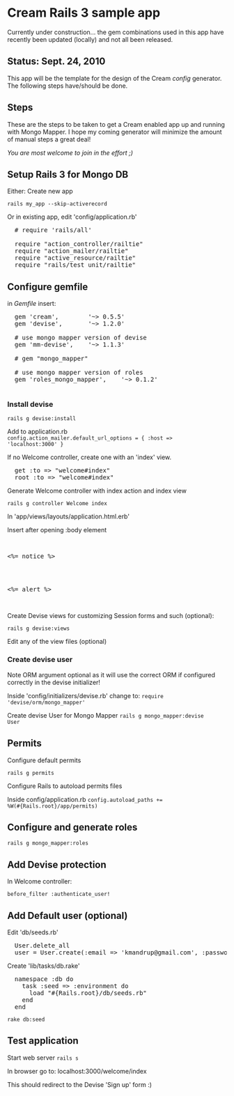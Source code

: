 # Cream Rails 3 sample app

Currently under construction... the gem combinations used in this app have recently been updated (locally) and not all been released.

## Status: Sept. 24, 2010

This app will be the template for the design of the Cream *config* generator. The following steps have/should be done.

## Steps 

These are the steps to be taken to get a Cream enabled app up and running with Mongo Mapper. 
I hope my coming generator will minimize the amount of manual steps a great deal! 

*You are most welcome to join in the effort ;)*

## Setup Rails 3 for Mongo DB

Either: Create new app

<code>rails my_app --skip-activerecord</code>

Or in existing app, edit 'config/application.rb'
<pre>
  # require 'rails/all'  

  require "action_controller/railtie"
  require "action_mailer/railtie"
  require "active_resource/railtie"
  require "rails/test_unit/railtie"  
</pre>

## Configure gemfile
   
in *Gemfile* insert:

<pre>
  gem 'cream',        '~> 0.5.5' 
  gem 'devise',       '~> 1.2.0' 

  # use mongo mapper version of devise
  gem 'mm-devise',    '~> 1.1.3'

  # gem "mongo_mapper"

  # use mongo mapper version of roles
  gem 'roles_mongo_mapper',    '~> 0.1.2'
  
</pre>

### Install devise 

<code>rails g devise:install</code>

Add to application.rb             
<code>config.action_mailer.default_url_options = { :host => 'localhost:3000' }</code>

If no Welcome controller, create one with an 'index' view.
<pre>
  get :to => "welcome#index"
  root :to => "welcome#index"  
</pre>

Generate Welcome controller with index action and index view

<code>rails g controller Welcome index</code>

In 'app/views/layouts/application.html.erb'

Insert after opening :body element
<pre>
  <p class="notice"><%= notice %></p>
  <p class="alert"><%= alert %></p>  
</pre>

Create Devise views for customizing Session forms and such (optional):

<code>rails g devise:views</code>

Edit any of the view files (optional)

### Create devise user

Note ORM argument optional as it will use the correct ORM if configured correctly in the devise initializer!

Inside 'config/initializers/devise.rb' change to:
<code>require 'devise/orm/mongo_mapper'</code>  

Create devise User for Mongo Mapper
<code>rails g mongo_mapper:devise User</code>

## Permits

Configure default permits 

<code>rails g permits</code>

Configure Rails to autoload permits files

Inside config/application.rb
<code>config.autoload_paths += %W(#{Rails.root}/app/permits)</code>    

## Configure and generate roles

<code>rails g mongo_mapper:roles</code> 

## Add Devise protection

In Welcome controller:

<code>before_filter :authenticate_user!</code> 

## Add Default user (optional)

Edit 'db/seeds.rb'
<pre>
  User.delete_all
  user = User.create(:email => 'kmandrup@gmail.com', :password => '123456', :password_confirmation => '123456')  
</pre>

Create 'lib/tasks/db.rake'
<pre>
  namespace :db do
    task :seed => :environment do
      load "#{Rails.root}/db/seeds.rb"
    end
  end  
</pre> 

<code>rake db:seed</code>     

## Test application

Start web server
<code>rails s</code>

In browser go to: localhost:3000/welcome/index

This should redirect to the Devise 'Sign up' form :)
